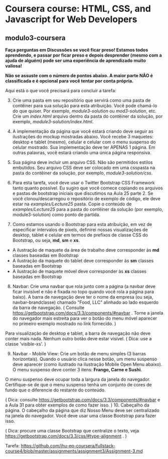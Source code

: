 # Coursera course: HTML, CSS, and Javascript for Web Developers

## modulo3-coursera

**Faça perguntas em Discussões se você ficar preso! Estamos todos aprendendo, e passar por ficar preso e depois desprender (mesmo com a ajuda de alguém) pode ser uma experiência de aprendizado muito valiosa!**

**Não se assuste com o número de pontos abaixo. A maior parte NÃO é classificada e é opcional para você tentar por conta própria.**

Aqui está o que você precisará para concluir a tarefa:

3. Crie uma pasta em seu repositório que servirá como uma pasta de contêiner para sua solução para esta atribuição. Você pode chamá-lo do que quiser. Por exemplo, _module3-solution_ ou _mod3-solution_, etc. Crie um _index.html_ arquivo dentro da pasta do contêiner da solução, por exemplo, _module3-solution/index.html_.

4.  A implementação da página que você estará criando deve seguir as ilustrações do mockup mostradas abaixo. Você recebe 3 maquetes: desktop e tablet (mesmo), celular e celular com o menu suspenso do celular mostrado. Sua implementação deve ter APENAS 1 página. Em outras palavras, você estará criando uma única página responsiva.

5. Sua página deve incluir um arquivo CSS. Não são permitidos estilos embutidos. Seu arquivo CSS deve ser colocado em uma csspasta na pasta do contêiner da solução, por exemplo, _module3-solution/css_.

6. Para esta tarefa, você deve usar o Twitter Bootstrap CSS Framework tanto quanto possível. Eu sugiro que você comece copiando os arquivos e pastas de bootstrap iniciais que discutimos na Aula 25 parte 2. Se você clonou/descarregou o repositório de exemplo de código, ele deve estar na _examples/Lecture25_ pasta. Copie o conteúdo de _examples/Lecture25_  para a pasta do contêiner da solução (por exemplo, module3-solution) como ponto de partida.


7. Como estamos usando o Bootstrap para esta atribuição, em vez de especificar intervalos de pixels, definirei nossas visualizações de desktop, tablet e celular em termos de prefixos de classe CSS do Bootstrap, ou seja, **md**, **sm** e **xs**.

- A ilustração de maquete da área de trabalho deve corresponder às **md** classes baseadas em Bootstrap
- A ilustração da maquete do tablet deve corresponder às **sm** classes baseadas em Bootstrap
- A ilustração de maquete móvel deve corresponder às **xs** classes baseadas em Bootstrap

8. Navbar: Crie uma navbar que rola junto com a página (a navbar deve ficar invisível e não é fixada no topo quando você rola a página para baixo). A barra de navegação deve ter o nome da empresa (ou seja, navbar-brandclasse) chamado "Food, LLC" alinhado ao lado esquerdo da barra de navegação. ( Consulte https://getbootstrap.com/docs/3.3/components/#navbar . Torne a janela do navegador mais estreita para ver o botão do menu móvel aparecer no primeiro exemplo mostrado no link fornecido. )

Para visualização de desktop e tablet, a barra de navegação não deve conter mais nada. Nenhum outro botão deve estar visível. ( Dica: use a classe 'visible-xs'. )

9. Navbar - Mobile View: Crie um botão de menu simples (3 barras horizontais). Quando o usuário clica nesse botão, um menu suspenso deve aparecer (como ilustrado na ilustração Mobile Open Menu abaixo). O menu suspenso deve conter 3 itens: **Frango, Carne e Sushi**.

O menu suspenso deve ocupar toda a largura da janela do navegador. Certifique-se de que o menu suspenso tenha um conjunto de cores de fundo que o diferencie do restante do conteúdo.

( Dica: consulte https://getbootstrap.com/docs/3.3/components/#navbar e a Aula 31 para obter exemplos de como fazer isso. )
10. Cabeçalho da página. O cabeçalho da página que diz Nosso Menu deve ser centralizado na janela do navegador. Você deve usar uma classe Bootstrap para fazer isso.

( Dica: procure uma classe Bootstrap que centralize o texto, veja https://getbootstrap.com/docs/3.3/css/#type-alignment . )



Tarefa: https://github.com/jhu-ep-coursera/fullstack-course4/blob/master/assignments/assignment3/Assignment-3.md

